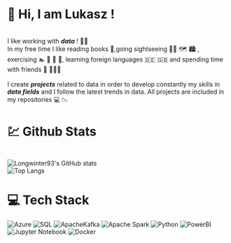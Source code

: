 # 👋 Hi, I am Lukasz !
<br>I like working with ***data*** ! :man_technologist: 
<br>In my free time I like reading books :blue_book:,going sightseeing :pilot: :world_map: :cityscape:	, exercising  :swimmer: :football: :muscle: :runner:, learning foreign languages :de: :uk: and spending time with friends :dancers: :people_holding_hands:	
<br>I create ***projects*** related to data in order to develop constantly my skills in ***data fields*** and I follow the latest trends in data. All projects are included in my repositories  :computer:	 	 :chart_with_downwards_trend:	
# :chart: Github Stats
<br>![Longwinter93's GitHub stats](https://github-readme-stats.vercel.app/api?username=Longwinter93&show_icons=true&theme=city_lights)
<br>![Top Langs](https://github-readme-stats.vercel.app/api/top-langs/?username=Longwinter93&layout=compact&theme=city_lights)
# :computer: Tech Stack 
![Azure](https://img.shields.io/badge/microsoft%20azure-0089D6?style=for-the-badge&logo=microsoft-azure&logoColor=white)
![SQL](https://img.shields.io/badge/Microsoft%20SQL%20Server-CC2927?style=for-the-badge&logo=microsoft%20sql%20server&logoColor=white)
![ApacheKafka](https://img.shields.io/badge/Apache_Kafka-231F20?style=for-the-badge&logo=apache-kafka&logoColor=white)
![Apache Spark](https://img.shields.io/badge/Apache_Spark-FFFFFF?style=for-the-badge&logo=apachespark&logoColor=#E35A16)
![Python](https://img.shields.io/badge/Python-FFD43B?style=for-the-badge&logo=python&logoColor=blue)
![PowerBI](https://img.shields.io/badge/PowerBI-F2C811?style=for-the-badge&logo=Power%20BI&logoColor=white)
![Jupyter Notebook](https://img.shields.io/badge/jupyter-%23FA0F00.svg?style=for-the-badge&logo=jupyter&logoColor=white)
![Docker](https://img.shields.io/badge/docker-%230db7ed.svg?style=for-the-badge&logo=docker&logoColor=white)


<!--
**Lunczer93/Lunczer93** is a ✨ _special_ ✨ repository because its `README.md` (this file) appears on your GitHub profile.

Here are some ideas to get you started:

- 🔭 I’m currently working on ...
- 🌱 I’m currently learning ...
- 👯 I’m looking to collaborate on ...
- 🤔 I’m looking for help with ...
- 💬 Ask me about ...
- 📫 How to reach me: ...
- 😄 Pronouns: ...
- ⚡ Fun fact: ...
-->
